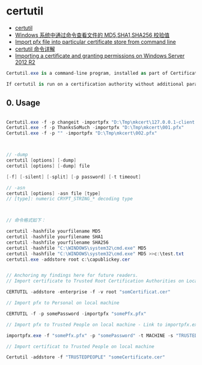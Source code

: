 # certutil

- [certutil](https://docs.microsoft.com/en-us/windows-server/administration/windows-commands/certutil)
- [Windows 系统中通过命令查看文件的 MD5,SHA1,SHA256 校验值](https://blog.csdn.net/ternence_hsu/article/details/79461305)
- [Import pfx file into particular certificate store from command line](https://stackoverflow.com/questions/5171117/import-pfx-file-into-particular-certificate-store-from-command-line)
- [certutil 命令详解](https://www.jianshu.com/p/b1cdd594c67a)
- [Importing a certificate and granting permissions on Windows Server 2012 R2](https://serverfault.com/questions/620013/importing-a-certificate-and-granting-permissions-on-windows-server-2012-r2)

```c#
Certutil.exe is a command-line program, installed as part of Certificate Services. You can use certutil.exe to dump and display certification authority (CA) configuration information, configure Certificate Services, backup and restore CA components, and verify certificates, key pairs, and certificate chains.

If certutil is run on a certification authority without additional parameters, it displays the current certification authority configuration. If certutil is run on a non-certification authority, the command defaults to running the certutil [-dump] command.


```

## 0. Usage

```c#

Certutil.exe -f -p changeit -importpfx "D:\Tmp\mkcert\127.0.0.1-client.p12"
Certutil.exe -f -p ThanksSoMuch -importpfx "D:\Tmp\mkcert\001.pfx"
Certutil.exe -f -p "" -importpfx "D:\Tmp\mkcert\002.pfx"



// -dump
certutil [options] [-dump]
certutil [options] [-dump] file

[-f] [-silent] [-split] [-p password] [-t timeout]

// -asn
certutil [options] -asn file [type]
// [type]: numeric CRYPT_STRING_* decoding type



// 命令格式如下：

certutil -hashfile yourfilename MD5
certutil -hashfile yourfilename SHA1
certutil -hashfile yourfilename SHA256
certutil -hashfile "C:\WINDOWS\system32\cmd.exe" MD5
certutil -hashfile "C:\WINDOWS\system32\cmd.exe" MD5 >>c:\test.txt
certutil.exe -addstore root c:\capublickey.cer


// Anchoring my findings here for future readers.
// Import certificate to Trusted Root Certification Authorities on Local Machine:

CERTUTIL -addstore -enterprise -f -v root "somCertificat.cer"

// Import pfx to Personal on local machine

CERTUTIL -f -p somePassword -importpfx "somePfx.pfx"

// Import pfx to Trusted People on local machine - Link to importpfx.exe

importpfx.exe -f "somePfx.pfx" -p "somePassword" -t MACHINE -s "TRUSTEDPEOPLE"

// Import certificat to Trusted People on local machine

Certutil -addstore -f "TRUSTEDPEOPLE" "someCertificate.cer"

```
